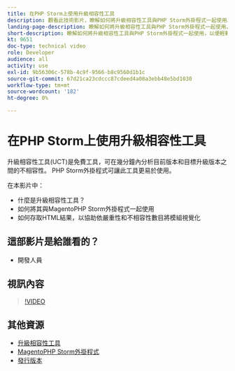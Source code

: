 ```yaml
---
title: 在PHP Storm上使用升級相容性工具
description: 觀看此技術影片，瞭解如何將升級相容性工具與PHP Storm外掛程式一起使用。
landing-page-description: 瞭解如何將升級相容性工具與PHP Storm外掛程式一起使用，以便輕鬆識別和解決不相容問題。
short-description: 瞭解如何將升級相容性工具與PHP Storm外掛程式一起使用，以便輕鬆識別和解決不相容問題。
kt: 9651
doc-type: technical video
role: Developer
audience: all
activity: use
exl-id: 9b56306c-578b-4c9f-9566-b8c9560d1b1c
source-git-commit: 67d21ca23cdccc87cdeed4a08a3ebb48e5bd1030
workflow-type: tm+mt
source-wordcount: '182'
ht-degree: 0%

---
```


# 在PHP Storm上使用升級相容性工具

升級相容性工具(UCT)是免費工具，可在幾分鐘內分析目前版本和目標升級版本之間的不相容性。 PHP Storm外掛程式可讓此工具更易於使用。

在本影片中：

- 什麼是升級相容性工具？
- 如何將其與MagentoPHP Storm外掛程式一起使用
- 如何存取HTML結果，以協助依嚴重性和不相容性數目將模組視覺化

## 這部影片是給誰看的？

- 開發人員

## 視訊內容

>[!VIDEO](https://video.tv.adobe.com/v/340150?quality=12&learn=on)

## 其他資源

- [升級相容性工具](https://experienceleague.adobe.com/docs/commerce-operations/upgrade-guide/upgrade-compatibility-tool/overview.html)
- [MagentoPHP Storm外掛程式](https://plugins.jetbrains.com/plugin/8024-magento-phpstorm)
- [發行版本](https://experienceleague.adobe.com/docs/commerce-operations/release/versions.html)
